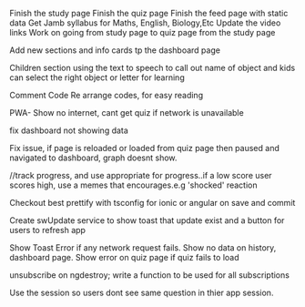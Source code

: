 Finish the study page 
Finish the quiz page
Finish the feed page with static data
Get Jamb syllabus for Maths, English, Biology,Etc
Update the video links
Work on going from study page to quiz page from the study page

Add new sections and info cards tp the dashboard page



Children section using the text to speech to call out name of object and kids can select the right object or letter for learning


Comment Code
Re arrange codes, for easy reading


PWA- Show no internet, cant get quiz if network is unavailable

fix dashboard not showing data

Fix issue, if page is reloaded or loaded from quiz page then paused and navigated to dashboard, graph doesnt show.


  //track progress, and use appropriate for progress..if a low score user scores high, use a memes that encourages.e.g 'shocked' reaction



Checkout best prettify with tsconfig for ionic or angular on save and commit


Create swUpdate service to show toast that update exist and a button for users to refresh app






Show Toast Error if any network request fails.
Show no data on history, dashboard page. Show error on quiz page if quiz fails to load


unsubscribe on ngdestroy; write a  function to be used for all subscriptions

Use the session so users dont see same question in thier app session.





